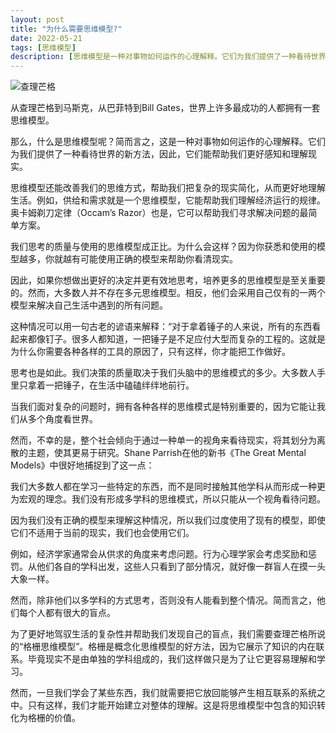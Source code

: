 ```yaml
---
layout: post
title: "为什么需要思维模型?"
date: 2022-05-21
tags: [思维模型]
description: [思维模型是一种对事物如何运作的心理解释。它们为我们提供了一种看待世界的新方法，因此，它们能帮助我们更好感知和理解现实。]
---
```


![查理芒格](https://tva1.sinaimg.cn/large/e6c9d24egy1h2g1kw642dj20i20c1my1.jpg)

从查理芒格到马斯克，从巴菲特到Bill Gates，世界上许多最成功的人都拥有一套思维模型。

那么，什么是思维模型呢？简而言之，这是一种对事物如何运作的心理解释。它们为我们提供了一种看待世界的新方法，因此，它们能帮助我们更好感知和理解现实。

思维模型还能改善我们的思维方式，帮助我们把复杂的现实简化，从而更好地理解生活。例如，供给和需求就是一个思维模型，它能帮助我们理解经济运行的规律。奥卡姆剃刀定律（Occam’s Razor）也是，它可以帮助我们寻求解决问题的最简单方案。

我们思考的质量与使用的思维模型成正比。为什么会这样？因为你获悉和使用的模型越多，你就越有可能使用正确的模型来帮助你看清现实。

因此，如果你想做出更好的决定并更有效地思考，培养更多的思维模型是至关重要的。然而，大多数人并不存在多元思维模型。相反，他们会采用自己仅有的一两个模型来解决自己生活中遇到的所有问题。

这种情况可以用一句古老的谚语来解释：“对于拿着锤子的人来说，所有的东西看起来都像钉子。很多人都知道，一把锤子是不足应付大型而复杂的工程的。这就是为什么你需要各种各样的工具的原因了，只有这样，你才能把工作做好。

思考也是如此。我们决策的质量取决于我们头脑中的思维模式的多少。大多数人手里只拿着一把锤子，在生活中磕磕绊绊地前行。

当我们面对复杂的问题时，拥有各种各样的思维模式是特别重要的，因为它能让我们从多个角度看世界。

然而，不幸的是，整个社会倾向于通过一种单一的视角来看待现实，将其划分为离散的主题，使其更易于研究。Shane Parrish在他的新书《The Great Mental Models》中很好地捕捉到了这一点：

我们大多数人都在学习一些特定的东西，而不是同时接触其他学科从而形成一种更为宏观的理念。我们没有形成多学科的思维模式，所以只能从一个视角看待问题。

因为我们没有正确的模型来理解这种情况，所以我们过度使用了现有的模型，即使它们不适用于当前的现实，我们也会使用它们。

例如，经济学家通常会从供求的角度来考虑问题。行为心理学家会考虑奖励和惩罚。从他们各自的学科出发，这些人只看到了部分情况，就好像一群盲人在摸一头大象一样。

然而，除非他们以多学科的方式思考，否则没有人能看到整个情况。简而言之，他们每个人都有很大的盲点。

为了更好地驾驭生活的复杂性并帮助我们发现自己的盲点，我们需要查理芒格所说的“格栅思维模型”。格栅是概念化思维模型的好方法，因为它展示了知识的内在联系。毕竟现实不是由单独的学科组成的，我们这样做只是为了让它更容易理解和学习。

然而，一旦我们学会了某些东西，我们就需要把它放回能够产生相互联系的系统之中。只有这样，我们才能开始建立对整体的理解。这是将思维模型中包含的知识转化为格栅的价值。